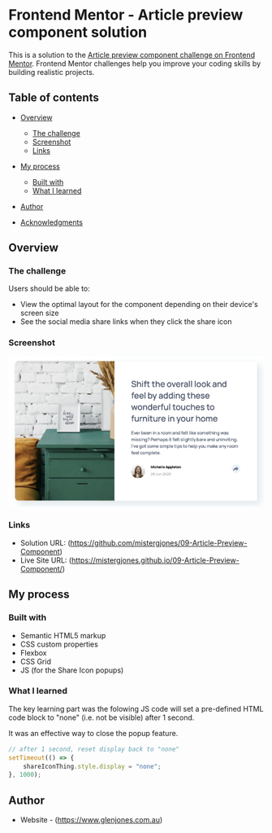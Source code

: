 # Frontend Mentor - Article preview component solution

This is a solution to the [Article preview component challenge on Frontend Mentor](https://www.frontendmentor.io/challenges/article-preview-component-dYBN_pYFT). Frontend Mentor challenges help you improve your coding skills by building realistic projects.

## Table of contents

-   [Overview](#overview)
    -   [The challenge](#the-challenge)
    -   [Screenshot](#screenshot)
    -   [Links](#links)
-   [My process](#my-process)

    -   [Built with](#built-with)
    -   [What I learned](#what-i-learned)

-   [Author](#author)
-   [Acknowledgments](#acknowledgments)

## Overview

### The challenge

Users should be able to:

-   View the optimal layout for the component depending on their device's screen size
-   See the social media share links when they click the share icon

### Screenshot

![](./screenshot.png)

### Links

-   Solution URL: (https://github.com/mistergjones/09-Article-Preview-Component)
-   Live Site URL: (https://mistergjones.github.io/09-Article-Preview-Component/)

## My process

### Built with

-   Semantic HTML5 markup
-   CSS custom properties
-   Flexbox
-   CSS Grid
-   JS (for the Share Icon popups)

### What I learned

The key learning part was the folowing JS code will set a pre-defined HTML code block to "none" (i.e. not be visible) after 1 second.

It was an effective way to close the popup feature.

```js
// after 1 second, reset display back to "none"
setTimeout(() => {
    shareIconThing.style.display = "none";
}, 1000);
```

## Author

-   Website - (https://www.glenjones.com.au)
